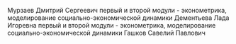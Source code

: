 Мурзаев Дмитрий Сергеевич первый и второй модули - эконометрика, моделирование социально-экономической динамики
Дементьева Лада Игоревна первый и второй модули - эконометрика, моделирование социально-экономической динамики
Гашков Савелий Павлович